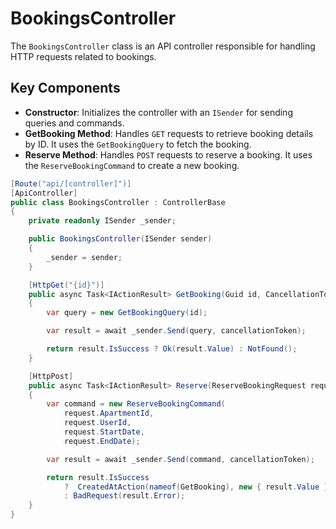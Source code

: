 # BookingsController

The `BookingsController` class is an API controller responsible for handling HTTP requests related to bookings.

## Key Components

- **Constructor**: Initializes the controller with an `ISender` for sending queries and commands.
- **GetBooking Method**: Handles `GET` requests to retrieve booking details by ID. It uses the `GetBookingQuery` to fetch the booking.
- **Reserve Method**: Handles `POST` requests to reserve a booking. It uses the `ReserveBookingCommand` to create a new booking.

```csharp
[Route("api/[controller]")]
[ApiController]
public class BookingsController : ControllerBase
{
    private readonly ISender _sender;

    public BookingsController(ISender sender)
    {
        _sender = sender;
    }

    [HttpGet("{id}")]
    public async Task<IActionResult> GetBooking(Guid id, CancellationToken cancellationToken)
    {
        var query = new GetBookingQuery(id);

        var result = await _sender.Send(query, cancellationToken);

        return result.IsSuccess ? Ok(result.Value) : NotFound();
    }

    [HttpPost]
    public async Task<IActionResult> Reserve(ReserveBookingRequest request, CancellationToken cancellationToken)
    {
        var command = new ReserveBookingCommand(
            request.ApartmentId,
            request.UserId,
            request.StartDate,
            request.EndDate);

        var result = await _sender.Send(command, cancellationToken);

        return result.IsSuccess 
            ?  CreatedAtAction(nameof(GetBooking), new { result.Value }, result.Value)
            : BadRequest(result.Error);
    }
} 
